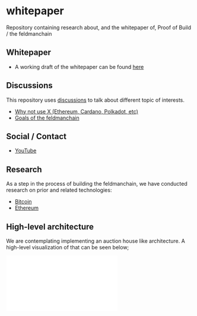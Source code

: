 # whitepaper

Repository containing research about, and the whitepaper of, Proof of Build / the feldmanchain 

## Whitepaper

* A working draft of the whitepaper can be found [here](/whitepaper.md)

## Discussions

This repository uses [discussions](https://github.com/feldmanchain/whitepaper/discussions) to talk about different topic of interests.

* [Why not use X (Ethereum, Cardano, Polkadot, etc)](https://github.com/feldmanchain/whitepaper/discussions/1)
* [Goals of the feldmanchain](https://github.com/feldmanchain/whitepaper/discussions/3)

## Social / Contact

* [YouTube](https://www.youtube.com/channel/UCTf2mcZa7cVTyXAqHxoHmLg)

## Research

As a step in the process of building the feldmanchain, we have conducted research on prior and related technologies:

* [Bitcoin](/research/bitcoin.md)
* [Ethereum](/research/ethereum.md)

## High-level architecture

We are contemplating implementing an auction house like architecture. A high-level visualization of that can be seen below;

![auction house architecture](/assets/feldmanchain-auctioneer-flow.pdf)